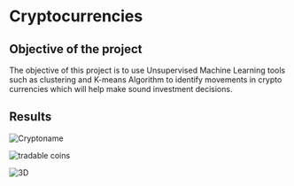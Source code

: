 # Cryptocurrencies

## Objective of the project

The objective of this project is to use Unsupervised Machine Learning tools such as clustering and K-means Algorithm to identify movements in crypto currencies which will help make sound investment decisions.


## Results


![Cryptoname](https://user-images.githubusercontent.com/75961117/124371574-0fc59200-dc51-11eb-9eaa-d9b09e63f0ec.PNG)



![tradable coins](https://user-images.githubusercontent.com/75961117/124371587-34ba0500-dc51-11eb-8754-36cbaf7aded6.PNG)



![3D](https://user-images.githubusercontent.com/75961117/124371596-52876a00-dc51-11eb-8200-23da0bf27d48.PNG)




